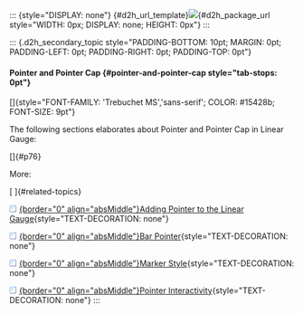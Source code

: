 ::: {style="DISPLAY: none"}
[](ms-xhelp:///?Id=d2h_url_template){#d2h_url_template}![](!package_url!){#d2h_package_url style="WIDTH: 0px; DISPLAY: none; HEIGHT: 0px"}
:::

::: {.d2h_secondary_topic style="PADDING-BOTTOM: 10pt; MARGIN: 0pt; PADDING-LEFT: 0pt; PADDING-RIGHT: 0pt; PADDING-TOP: 0pt"}
#### Pointer and Pointer Cap {#pointer-and-pointer-cap style="tab-stops: 0pt"}

[]{style="FONT-FAMILY: 'Trebuchet MS','sans-serif'; COLOR: #15428b; FONT-SIZE: 9pt"} 

The following sections elaborates about Pointer and Pointer Cap in Linear Gauge:

[]{#p76} 

More:

[ ]{#related-topics}

[![](button.gif){border="0" align="absMiddle"}Adding Pointer to the Linear Gauge](ms-xhelp:///?Id=7bd99950-62e0-492d-947e-2b68b1611d78){style="TEXT-DECORATION: none"}

[![](button.gif){border="0" align="absMiddle"}Bar Pointer](ms-xhelp:///?Id=a8007dff-a991-436d-b2a0-88768d97c673){style="TEXT-DECORATION: none"}

[![](button.gif){border="0" align="absMiddle"}Marker Style](ms-xhelp:///?Id=a8868b93-8ef6-46df-b3ee-fa423579ba47){style="TEXT-DECORATION: none"}

[![](button.gif){border="0" align="absMiddle"}Pointer Interactivity](ms-xhelp:///?Id=86cd77c6-2894-46fa-8de5-a4301321315f){style="TEXT-DECORATION: none"}
:::
